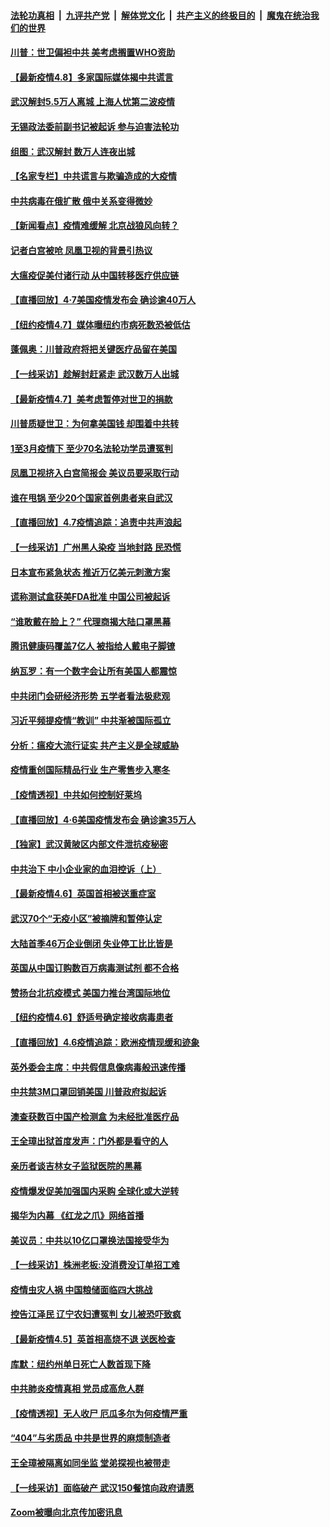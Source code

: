 ####  [法轮功真相](../../../../basic/blob/master/README.md?t=04082101) &nbsp;|&nbsp; [九评共产党](../../../../9ping.md/blob/master/README.md?t=04082101) &nbsp;|&nbsp; [解体党文化](../../../../jtdwh.md/blob/master/README.md?t=04082101)  &nbsp;|&nbsp; [共产主义的终极目的](../../../../gczydzjmd.md/blob/master/README.md?t=04082101) &nbsp;|&nbsp; [魔鬼在统治我们的世界](../../../../mgztzwmdsj.md/blob/master/README.md?t=04082101) 

#### [川普：世卫偏袒中共 美考虑搁置WHO资助](../pages/nf4514/n12013697.md?t=04082101) 

#### [【最新疫情4.8】多家国际媒体揭中共谎言](../pages/nf4514/n12012172.md?t=04082101) 

#### [武汉解封5.5万人离城 上海人忧第二波疫情](../pages/nf4514/n12012751.md?t=04082101) 

#### [无锡政法委前副书记被起诉 参与迫害法轮功](../pages/nf4514/n12012872.md?t=04082101) 

#### [组图：武汉解封 数万人连夜出城](../pages/nf4514/n12012777.md?t=04082101) 

#### [【名家专栏】中共谎言与欺骗造成的大疫情](../pages/nf4514/n12012348.md?t=04082101) 

#### [中共病毒在俄扩散 俄中关系变得微妙](../pages/nf4514/n12007754.md?t=04082101) 

#### [【新闻看点】疫情难缓解 北京战狼风向转？](../pages/nf4514/n12011735.md?t=04082101) 

#### [记者白宫被呛 凤凰卫视的背景引热议](../pages/nf4514/n12012190.md?t=04082101) 

#### [大瘟疫促美付诸行动 从中国转移医疗供应链](../pages/nf4514/n12011949.md?t=04082101) 

#### [【直播回放】4·7美国疫情发布会 确诊逾40万人](../pages/nf4514/n12012057.md?t=04082101) 

#### [【纽约疫情4.7】媒体曝纽约市病死数恐被低估](../pages/nf4514/n12010666.md?t=04082101) 

#### [蓬佩奥：川普政府将把关键医疗品留在美国](../pages/nf4514/n12011957.md?t=04082101) 

#### [【一线采访】趁解封赶紧走 武汉数万人出城](../pages/nf4514/n12011929.md?t=04082101) 

#### [【最新疫情4.7】美考虑暂停对世卫的捐款](../pages/nf4514/n12009114.md?t=04082101) 

#### [川普质疑世卫：为何拿美国钱 却围着中共转](../pages/nf4514/n12011490.md?t=04082101) 

#### [1至3月疫情下 至少70名法轮功学员遭冤判](../pages/nf4514/n12010703.md?t=04082101) 

#### [凤凰卫视挤入白宫简报会 美议员要采取行动](../pages/nf4514/n12010996.md?t=04082101) 

#### [谁在甩锅 至少20个国家首例患者来自武汉](../pages/nf4514/n12010598.md?t=04082101) 

#### [【直播回放】4.7疫情追踪：追责中共声浪起](../pages/nf4514/n12010726.md?t=04082101) 

#### [【一线采访】广州黑人染疫 当地封路 民恐慌](../pages/nf4514/n12010434.md?t=04082101) 

#### [日本宣布紧急状态 推近万亿美元刺激方案](../pages/nf4514/n12010565.md?t=04082101) 

#### [谎称测试盒获美FDA批准 中国公司被起诉](../pages/nf4514/n12009468.md?t=04082101) 

#### [“谁敢戴在脸上？” 代理商揭大陆口罩黑幕](../pages/nf4514/n12009729.md?t=04082101) 

#### [腾讯健康码覆盖7亿人 被指给人戴电子脚镣](../pages/nf4514/n12009595.md?t=04082101) 

#### [纳瓦罗：有一个数字会让所有美国人都震惊](../pages/nf4514/n12009361.md?t=04082101) 

#### [中共闭门会研经济形势 五学者看法极悲观](../pages/nf4514/n12009449.md?t=04082101) 

#### [习近平频提疫情“教训” 中共渐被国际孤立](../pages/nf4514/n12005426.md?t=04082101) 

#### [分析：瘟疫大流行证实 共产主义是全球威胁](../pages/nf4514/n12008511.md?t=04082101) 

#### [疫情重创国际精品行业 生产零售步入寒冬](../pages/nf4514/n12009154.md?t=04082101) 

#### [【疫情透视】中共如何控制好莱坞](../pages/nf4514/n12008365.md?t=04082101) 

#### [【直播回放】4·6美国疫情发布会 确诊逾35万人](../pages/nf4514/n12008613.md?t=04082101) 

#### [【独家】武汉黄陂区内部文件泄抗疫秘密](../pages/nf4514/n12001857.md?t=04082101) 

#### [中共治下 中小企业家的血泪控诉（上）](../pages/nf4514/n12008478.md?t=04082101) 

#### [【最新疫情4.6】英国首相被送重症室](../pages/nf4514/n12005501.md?t=04082101) 

#### [武汉70个“无疫小区”被摘牌和暂停认定](../pages/nf4514/n12008458.md?t=04082101) 

#### [大陆首季46万企业倒闭 失业停工比比皆是](../pages/nf4514/n12008302.md?t=04082101) 

#### [英国从中国订购数百万病毒测试剂 都不合格](../pages/nf4514/n12008221.md?t=04082101) 

#### [赞扬台北抗疫模式 美国力推台湾国际地位](../pages/nf4514/n12007950.md?t=04082101) 

#### [【纽约疫情4.6】舒适号确定接收病毒患者](../pages/nf4514/n12004871.md?t=04082101) 

#### [【直播回放】4.6疫情追踪：欧洲疫情现缓和迹象](../pages/nf4514/n12007298.md?t=04082101) 

#### [英外委会主席：中共假信息像病毒般迅速传播](../pages/nf4514/n12007090.md?t=04082101) 

#### [中共禁3M口罩回销美国 川普政府拟起诉](../pages/nf4514/n12006068.md?t=04082101) 

#### [澳查获数百中国产检测盒 为未经批准医疗品](../pages/nf4514/n12004867.md?t=04082101) 

#### [王全璋出狱首度发声：门外都是看守的人](../pages/nf4514/n12006297.md?t=04082101) 

#### [亲历者谈吉林女子监狱医院的黑幕](../pages/nf4514/n12006007.md?t=04082101) 

#### [疫情爆发促美加强国内采购 全球化或大逆转](../pages/nf4514/n11962171.md?t=04082101) 

#### [揭华为内幕 《红龙之爪》网络首播](../pages/nf4514/n11995865.md?t=04082101) 

#### [美议员：中共以10亿口罩换法国接受华为](../pages/nf4514/n12005890.md?t=04082101) 

#### [【一线采访】株洲老板:没消费没订单招工难](../pages/nf4514/n12005831.md?t=04082101) 

#### [疫情虫灾人祸 中国粮储面临四大挑战](../pages/nf4514/n12003145.md?t=04082101) 

#### [控告江泽民 辽宁农妇遭冤判 女儿被恐吓致疯](../pages/nf4514/n12004805.md?t=04082101) 

#### [【最新疫情4.5】英首相高烧不退 送医检查](../pages/nf4514/n12003209.md?t=04082101) 

#### [库默：纽约州单日死亡人数首现下降](../pages/nf4514/n12005689.md?t=04082101) 

#### [中共肺炎疫情真相 党员成高危人群](../pages/nf4514/n12005092.md?t=04082101) 

#### [【疫情透视】无人收尸 厄瓜多尔为何疫情严重](../pages/nf4514/n12004322.md?t=04082101) 

#### [“404”与劣质品 中共是世界的麻烦制造者](../pages/nf4514/n12005341.md?t=04082101) 

#### [王全璋被隔离如同坐监 堂弟探视也被带走](../pages/nf4514/n12005377.md?t=04082101) 

#### [【一线采访】面临破产 武汉150餐馆向政府请愿](../pages/nf4514/n12005039.md?t=04082101) 

#### [Zoom被曝向北京传加密讯息](../pages/nf4514/n12004669.md?t=04082101) 

